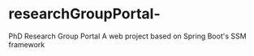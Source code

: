 # researchGroupPortal-
PhD Research Group Portal
A web project based on Spring Boot's SSM framework
